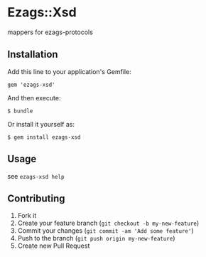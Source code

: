# Ezags::Xsd

mappers for ezags-protocols

## Installation

Add this line to your application's Gemfile:

    gem 'ezags-xsd'

And then execute:

    $ bundle

Or install it yourself as:

    $ gem install ezags-xsd

## Usage

see `ezags-xsd help`

## Contributing

1. Fork it
2. Create your feature branch (`git checkout -b my-new-feature`)
3. Commit your changes (`git commit -am 'Add some feature'`)
4. Push to the branch (`git push origin my-new-feature`)
5. Create new Pull Request
